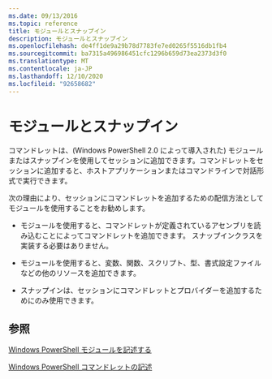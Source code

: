 ```yaml
---
ms.date: 09/13/2016
ms.topic: reference
title: モジュールとスナップイン
description: モジュールとスナップイン
ms.openlocfilehash: de4ff1de9a29b78d7783fe7ed0265f5516db1fb4
ms.sourcegitcommit: ba7315a496986451cfc1296b659d73ea2373d3f0
ms.translationtype: MT
ms.contentlocale: ja-JP
ms.lasthandoff: 12/10/2020
ms.locfileid: "92658682"
---
```

# <a name="modules-and-snap-ins"></a>モジュールとスナップイン

コマンドレットは、(Windows PowerShell 2.0 によって導入された) モジュールまたはスナップインを使用してセッションに追加できます。コマンドレットをセッションに追加すると、ホストアプリケーションまたはコマンドラインで対話形式で実行できます。

次の理由により、セッションにコマンドレットを追加するための配信方法としてモジュールを使用することをお勧めします。

- モジュールを使用すると、コマンドレットが定義されているアセンブリを読み込むことによってコマンドレットを追加できます。 スナップインクラスを実装する必要はありません。

- モジュールを使用すると、変数、関数、スクリプト、型、書式設定ファイルなどの他のリソースを追加できます。

- スナップインは、セッションにコマンドレットとプロバイダーを追加するためにのみ使用できます。

## <a name="see-also"></a>参照

[Windows PowerShell モジュールを記述する](writing-a-windows-powershell-module.md)

[Windows PowerShell コマンドレットの記述](../cmdlet/cmdlet-overview.md)
